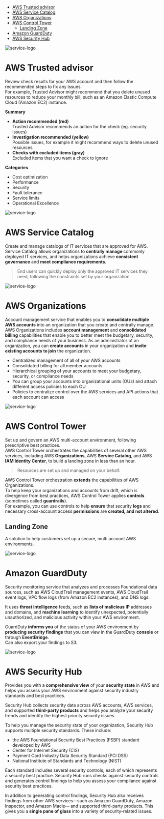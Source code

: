 - [AWS Trusted advisor](#aws-trusted-advisor)
- [AWS Service Catalog](#aws-service-catalog)
- [AWS Organizations](#aws-organizations)
- [AWS Control Tower](#aws-control-tower)
	- [Landing Zone](#landing-zone)
- [Amazon GuardDuty](#amazon-guardduty)
- [AWS Security Hub](#aws-security-hub)

![service-logo](/assets/img/aws-icons/Arch_AWS-Trusted-Advisor_64.png)
# AWS Trusted advisor
Review check results for your AWS account and then follow the recommended steps to fix any issues.  
For example, Trusted Advisor might recommend that you delete unused resources to reduce your monthly bill, such as an Amazon Elastic Compute Cloud (Amazon EC2) instance.

**Summary** 

- **Action recommended (red)**  
Trusted Advisor recommends an action for the check (eg. security issues)
- **Investigation recommended (yellow)**  
Possible issues, for example it might recommend ways to delete unused resources
- **Checks with excluded items (gray)**  
Excluded items that you want a check to ignore

**Categories**

- Cost optimization
- Performance
- Security
- Fault tolerance
- Service limits
- Operational Excellence

![service-logo](/assets/img/aws-icons/Arch_AWS-Service-Catalog_64.png)
# AWS Service Catalog

Create and manage catalogs of IT services that are approved for AWS.  
Service Catalog allows organizations to **centrally manage** commonly deployed IT services, and helps organizations achieve **consistent governance** and **meet compliance requirements**.  
> End users can quickly deploy only the approved IT services they need, following the constraints set by your organization.

![service-logo](/assets/img/aws-icons/Arch_AWS-Organizations_64.png)
# AWS Organizations

Account management service that enables you to **consolidate multiple AWS accounts** into an organization that you create and centrally manage.  
AWS Organizations includes **account management** and **consolidated billing** capabilities that enable you to better meet the budgetary, security, and compliance needs of your business. As an administrator of an organization, you can **create accounts** in your organization and **invite existing accounts to join** the organization.

- Centralized management of all of your AWS accounts
- Consolidated billing for all member accounts
- Hierarchical grouping of your accounts to meet your budgetary, security, or compliance needs
- You can group your accounts into organizational units (OUs) and attach different access policies to each OU
- Policies to centralize control over the AWS services and API actions that each account can access


![service-logo](/assets/img/aws-icons/Arch_AWS-Control-Tower_64.png)
# AWS Control Tower

Set up and govern an AWS multi-account environment, following prescriptive best practices.  
AWS Control Tower orchestrates the capabilities of several other AWS services, including AWS **Organizations**, AWS **Service Catalog**, and AWS **IAM Identity Center**, to build a landing zone in less than an hour.  
> Resources are set up and managed on your behalf.

AWS Control Tower orchestration **extends** the capabilities of AWS Organizations.  
To help keep your organizations and accounts from drift, which is divergence from best practices, AWS Control Tower applies **controls** (sometimes called **guardrails**).  
For example, you can use controls to help **ensure** that security **logs** and necessary cross-account access **permissions** are **created, and not altered**.

## Landing Zone

A solution to help customers set up a secure, multi account AWS environments.


![service-logo](/assets/img/aws-icons/Arch_Amazon-GuardDuty_64.png)
# Amazon GuardDuty 
Security monitoring service that analyzes and processes Foundational data sources, such as AWS CloudTrail management events, AWS CloudTrail event logs, VPC flow logs (from Amazon EC2 instances), and DNS logs.  

It uses **threat intelligence** feeds, such as **lists of malicious IP** addresses and domains, and **machine learning** to identify unexpected, potentially unauthorized, and malicious activity within your AWS environment.

GuardDuty **informs you** of the status of your AWS environment by **producing security findings** that you can view in the GuardDuty **console** or through **EventBridge**.  
Can also export your findings to S3.

![service-logo](/assets/img/aws-icons/Arch_AWS-Security-Hub_64.png)
# AWS Security Hub 
Provides you with a **comprehensive view** of your **security state** in AWS and helps you assess your AWS environment against security industry standards and best practices.

Security Hub collects security data across AWS accounts, AWS services, and supported **third-party products** and helps you analyze your security trends and identify the highest priority security issues.

To help you manage the security state of your organization, Security Hub supports multiple security standards. These include:
- the AWS Foundational Security Best Practices (FSBP) standard developed by AWS
- Center for Internet Security (CIS)
- Payment Card Industry Data Security Standard (PCI DSS)
- National Institute of Standards and Technology (NIST)

Each standard includes several security controls, each of which represents a security best practice. Security Hub runs checks against security controls and generates control findings to help you assess your compliance against security best practices.

In addition to generating control findings, Security Hub also receives findings from other AWS services—such as Amazon GuardDuty, Amazon Inspector, and Amazon Macie— and supported third-party products. This gives you a **single pane of glass** into a variety of security-related issues. 